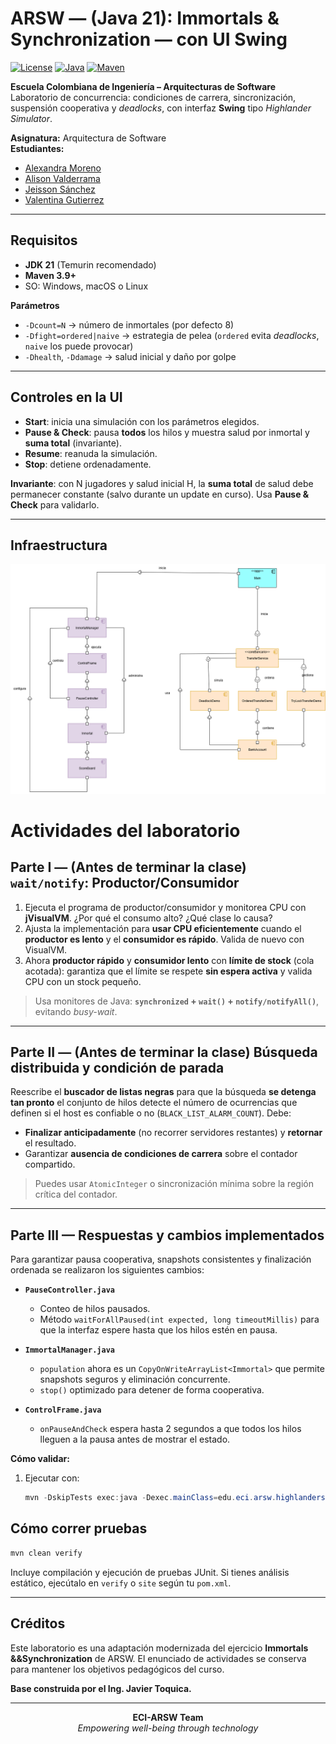 
# ARSW — (Java 21): **Immortals & Synchronization** — con UI Swing

[![License](https://img.shields.io/badge/License-MIT-green.svg)](LICENSE)
[![Java](https://img.shields.io/badge/Java-21-orange.svg)](https://www.oracle.com/java/technologies/javase/jdk21-archive-downloads.html)
[![Maven](https://img.shields.io/badge/Maven-3.9-blue.svg)](https://maven.apache.org/)

**Escuela Colombiana de Ingeniería – Arquitecturas de Software**  
Laboratorio de concurrencia: condiciones de carrera, sincronización, suspensión cooperativa y *deadlocks*, con interfaz **Swing** tipo *Highlander Simulator*.

**Asignatura:** Arquitectura de Software  
**Estudiantes:**
- [Alexandra Moreno](https://github.com/AlexandraMorenoL)
- [Alison Valderrama](https://github.com/LIZVALMU)
- [Jeisson Sánchez](https://github.com/JeissonS02)
- [Valentina Gutierrez](https://github.com/LauraGutierrezr)

---

## Requisitos

- **JDK 21** (Temurin recomendado)
- **Maven 3.9+**
- SO: Windows, macOS o Linux


**Parámetros**  
- `-Dcount=N` → número de inmortales (por defecto 8)  
- `-Dfight=ordered|naive` → estrategia de pelea (`ordered` evita *deadlocks*, `naive` los puede provocar)  
- `-Dhealth`, `-Ddamage` → salud inicial y daño por golpe

---

## Controles en la UI

- **Start**: inicia una simulación con los parámetros elegidos.
- **Pause & Check**: pausa **todos** los hilos y muestra salud por inmortal y **suma total** (invariante).
- **Resume**: reanuda la simulación.
- **Stop**: detiene ordenadamente.

**Invariante**: con N jugadores y salud inicial H, la **suma total** de salud debe permanecer constante (salvo durante un update en curso). Usa **Pause & Check** para validarlo.

---
## Infraestructura

![Diagrama de Infraestructura](img/inmortales.drawio%20(1).png)

# Actividades del laboratorio

## Parte I — (Antes de terminar la clase) `wait/notify`: Productor/Consumidor
1. Ejecuta el programa de productor/consumidor y monitorea CPU con **jVisualVM**. ¿Por qué el consumo alto? ¿Qué clase lo causa?  
2. Ajusta la implementación para **usar CPU eficientemente** cuando el **productor es lento** y el **consumidor es rápido**. Valida de nuevo con VisualVM.  
3. Ahora **productor rápido** y **consumidor lento** con **límite de stock** (cola acotada): garantiza que el límite se respete **sin espera activa** y valida CPU con un stock pequeño.


> Usa monitores de Java: **`synchronized` + `wait()` + `notify/notifyAll()`**, evitando *busy-wait*.

---

## Parte II — (Antes de terminar la clase) Búsqueda distribuida y condición de parada
Reescribe el **buscador de listas negras** para que la búsqueda **se detenga tan pronto** el conjunto de hilos detecte el número de ocurrencias que definen si el host es confiable o no (`BLACK_LIST_ALARM_COUNT`). Debe:
- **Finalizar anticipadamente** (no recorrer servidores restantes) y **retornar** el resultado.  
- Garantizar **ausencia de condiciones de carrera** sobre el contador compartido.

> Puedes usar `AtomicInteger` o sincronización mínima sobre la región crítica del contador.

---

## Parte III — Respuestas y cambios implementados

Para garantizar pausa cooperativa, snapshots consistentes y finalización ordenada se realizaron los siguientes cambios:  

- **`PauseController.java`**  
  - Conteo de hilos pausados.  
  - Método `waitForAllPaused(int expected, long timeoutMillis)` para que la interfaz espere hasta que los hilos estén en pausa.  

- **`ImmortalManager.java`**  
  - `population` ahora es un `CopyOnWriteArrayList<Immortal>` que permite snapshots seguros y eliminación concurrente.  
  - `stop()` optimizado para detener de forma cooperativa.  

- **`ControlFrame.java`**  
  - `onPauseAndCheck` espera hasta 2 segundos a que todos los hilos lleguen a la pausa antes de mostrar el estado.  

**Cómo validar:**  
1. Ejecutar con:  
   ```powershell
   mvn -DskipTests exec:java -Dexec.mainClass=edu.eci.arsw.highlandersim.ControlFrame -Dcount=8 -Dfight=ordered -Dhealth=100 -Ddamage=10

## Cómo correr pruebas

```bash
mvn clean verify
```

Incluye compilación y ejecución de pruebas JUnit. Si tienes análisis estático, ejecútalo en `verify` o `site` según tu `pom.xml`.

---

## Créditos

Este laboratorio es una adaptación modernizada del ejercicio **Immortals &&Synchronization** de ARSW. El enunciado de actividades se conserva para mantener los objetivos pedagógicos del curso.

**Base construida por el Ing. Javier Toquica.**

---

<div align="center">
  <b>ECI-ARSW Team</b><br>
  <i>Empowering well-being through technology</i>
</div>
